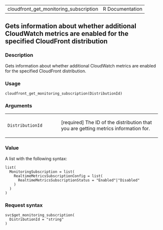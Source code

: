 <table style="width: 100%;">
<tbody>
<tr class="odd">
<td>cloudfront_get_monitoring_subscription</td>
<td style="text-align: right;">R Documentation</td>
</tr>
</tbody>
</table>

## Gets information about whether additional CloudWatch metrics are enabled for the specified CloudFront distribution

### Description

Gets information about whether additional CloudWatch metrics are enabled
for the specified CloudFront distribution.

### Usage

    cloudfront_get_monitoring_subscription(DistributionId)

### Arguments

<table>
<colgroup>
<col style="width: 35%" />
<col style="width: 65%" />
</colgroup>
<tbody>
<tr class="odd">
<td><code
id="cloudfront_get_monitoring_subscription_:_DistributionId">DistributionId</code></td>
<td><p>[required] The ID of the distribution that you are getting
metrics information for.</p></td>
</tr>
</tbody>
</table>

### Value

A list with the following syntax:

    list(
      MonitoringSubscription = list(
        RealtimeMetricsSubscriptionConfig = list(
          RealtimeMetricsSubscriptionStatus = "Enabled"|"Disabled"
        )
      )
    )

### Request syntax

    svc$get_monitoring_subscription(
      DistributionId = "string"
    )
